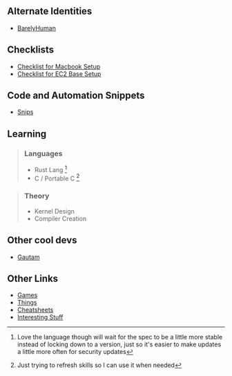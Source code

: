 ## Alternate Identities
- [BarelyHuman](https://barelyhuman.dev)

## Checklists

- [Checklist for Macbook Setup](/posts/macbook-setup-checklist.html)
- [Checklist for EC2 Base Setup](/posts/ec2-setup-checklist.html)

## Code and Automation Snippets

- [Snips](https://snips.reaper.im/)

## Learning

> ### Languages
>
> - Rust Lang [^1]
> - C / Portable C [^2]

[^1]: Love the language though will wait for the spec to be a little more stable instead of locking down to a version, just so it's easier to make updates a little more often for security updates
[^2]: Just trying to refresh skills so I can use it when needed

> ### Theory
>
> - Kernel Design
> - Compiler Creation



## Other cool devs
- [Gautam](https://backendengineer.net/)

## Other Links 
- [Games](/games.html)
- [Things](/things.html)
- [Cheatsheets](/cheatsheets/index.html)
- [Interesting Stuff](/interesting.html)
